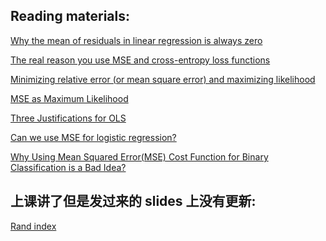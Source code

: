 
## Reading materials:

[Why the mean of residuals in linear regression is always zero](https://thestatsgeek.com/2020/03/23/the-mean-of-residuals-in-linear-regression-is-always-zero/)

[The real reason you use MSE and cross-entropy loss functions](https://www.expunctis.com/2019/01/27/Loss-functions.html)

[Minimizing relative error (or mean square error) and maximizing likelihood
](https://stats.stackexchange.com/questions/79188/minimizing-relative-error-or-mean-square-error-and-maximizing-likelihood)

[MSE as Maximum Likelihood](https://www.jessicayung.com/mse-as-maximum-likelihood/)

[Three Justifications for OLS](https://web.stanford.edu/class/stats253/lectures/lect2.pdf)

[Can we use MSE for logistic regression?](https://medium.com/analytics-vidhya/understanding-the-loss-function-of-logistic-regression-ac1eec2838ce)

[Why Using Mean Squared Error(MSE) Cost Function for Binary Classification is a Bad Idea?
](https://towardsdatascience.com/why-using-mean-squared-error-mse-cost-function-for-binary-classification-is-a-bad-idea-933089e90df7)


## 上课讲了但是发过来的 slides 上没有更新:

[Rand index](https://en.wikipedia.org/wiki/Rand_index)









